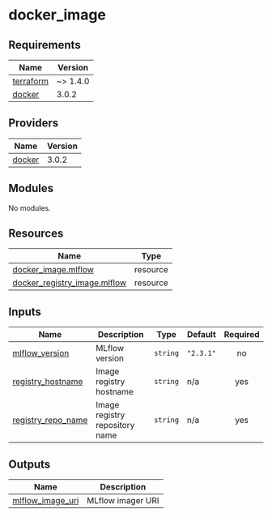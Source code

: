 # docker_image

<!-- BEGINNING OF PRE-COMMIT-TERRAFORM DOCS HOOK -->
## Requirements

| Name | Version |
|------|---------|
| <a name="requirement_terraform"></a> [terraform](#requirement\_terraform) | ~> 1.4.0 |
| <a name="requirement_docker"></a> [docker](#requirement\_docker) | 3.0.2 |

## Providers

| Name | Version |
|------|---------|
| <a name="provider_docker"></a> [docker](#provider\_docker) | 3.0.2 |

## Modules

No modules.

## Resources

| Name | Type |
|------|------|
| [docker_image.mlflow](https://registry.terraform.io/providers/kreuzwerker/docker/3.0.2/docs/resources/image) | resource |
| [docker_registry_image.mlflow](https://registry.terraform.io/providers/kreuzwerker/docker/3.0.2/docs/resources/registry_image) | resource |

## Inputs

| Name | Description | Type | Default | Required |
|------|-------------|------|---------|:--------:|
| <a name="input_mlflow_version"></a> [mlflow\_version](#input\_mlflow\_version) | MLflow version | `string` | `"2.3.1"` | no |
| <a name="input_registry_hostname"></a> [registry\_hostname](#input\_registry\_hostname) | Image registry hostname | `string` | n/a | yes |
| <a name="input_registry_repo_name"></a> [registry\_repo\_name](#input\_registry\_repo\_name) | Image registry repository name | `string` | n/a | yes |

## Outputs

| Name | Description |
|------|-------------|
| <a name="output_mlflow_image_uri"></a> [mlflow\_image\_uri](#output\_mlflow\_image\_uri) | MLflow imager URI |
<!-- END OF PRE-COMMIT-TERRAFORM DOCS HOOK -->
